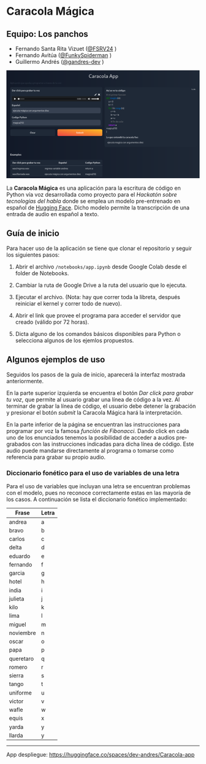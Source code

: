 # Caracola Mágica

## Equipo: Los panchos
- Fernando Santa Rita Vizuet ([@FSRV24](https://github.com/FSRV24) )
- Fernando Avitúa ([@FunkySpiderman](https://github.com/FunkySpiderman) )
- Guillermo Andrés ([@gandres-dev](https://github.com/gandres-dev) )

![interfaz](./img/image.png)

La **Caracola Mágica** es una aplicación para la escritura de código en Python vía voz desarrollada como proyecto para el *Hackatón sobre tecnologías del habla* donde se emplea un modelo pre-entrenado en español de [Hugging Face](https://huggingface.co/patrickvonplaten/wav2vec2-large-xlsr-53-spanish-with-lm). Dicho modelo permite la transcripción de una entrada de audio en español a texto.

## Guía de inicio

Para hacer uso de la aplicación se tiene que clonar el repositorio y seguir los siguientes pasos:

1. Abrir el archivo `/notebooks/app.ipynb` desde Google Colab desde el folder de Notebooks. 

2. Cambiar la ruta de Google Drive a la ruta del usuario que lo ejecuta.

3. Ejecutar el archivo. (Nota: hay que correr toda la libreta, después reiniciar el kernel y correr todo de nuevo).

4. Abrir el link que provee el programa para acceder el servidor que creado (válido por 72 horas).

5. Dicta alguno de los comandos básicos disponibles para Python o selecciona algunos de los ejemlos propuestos.

## Algunos ejemplos de uso

Seguidos los pasos de la guía de inicio, aparecerá la interfaz mostrada anteriormente.

En la parte superior izquierda se encuentra el botón *Dar click para grabar tu voz*, que permite al usuario grabar una línea de código a la vez. Al terminar de grabar la línea de código, el usuario debe detener la grabación y presionar el botón *submit* la Caracola Mágica hará la interpretación.

En la parte inferior de la página se encuentran las instrucciones para programar por voz la famosa *función de Fibonacci*. Dando click en cada uno de los enunciados tenemos la posibilidad de acceder a audios pre-grabados con las instrucciones indicadas para dicha línea de código. Este audio puede mandarse directamente al programa o tomarse como referencia para grabar su propio audio.

### Diccionario fonético para el uso de variables de una letra

Para el uso de variables que incluyan una letra se encuentran problemas con el modelo, pues no reconoce correctamente estas en las mayoría de los casos. A continuación se lista el diccionario fonético implementado:


|Frase| Letra|
|---|---|
|andrea | a|
|bravo | b|
|carlos | c|
|delta | d|
|eduardo | e|                  
|fernando | f|                  
|garcia | g|                  
|hotel | h|                  
|india | i|                  
|julieta | j|                  
|kilo | k|                  
|lima | l|                  
|miguel | m|                  
|noviembre | n|                  
|oscar | o|                  
|papa | p|                  
|queretaro | q|                  
|romero | r|                  
|sierra | s|                  
|tango | t|                  
|uniforme | u|                  
|victor | v|                  
|wafle | w|                  
|equis | x|                  
|yarda | y|                  
|llarda | y|

---
App despliegue: https://huggingface.co/spaces/dev-andres/Caracola-app 
